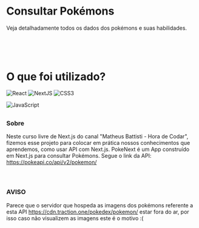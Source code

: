 # Consultar  Pokémons
Veja detalhadamente todos os dados dos pokémons e suas habilidades.

##
<br/><br/>


##
# O que foi utilizado?
![React](https://img.shields.io/badge/react%20-%2320232a.svg?&style=for-the-badge&logo=react&logoColor=%2361DAFB)
![NextJS](https://img.shields.io/badge/nextjs-%23000000.svg?style=for-the-badge&logo=next.js&logoColor=white")
![CSS3](https://img.shields.io/badge/css3%20-%231572B6.svg?&style=for-the-badge&logo=css3&logoColor=white)

![JavaScript](https://img.shields.io/badge/javascript%20-%23323330.svg?&style=for-the-badge&logo=javascript&logoColor=%23F7DF1E)

##
### Sobre
Neste curso livre de Next.js do canal "Matheus Battisti - Hora de Codar", fizemos esse projeto para colocar em prática nossos conhecimentos que aprendemos, como usar API com Next.js. PokeNext é um App construído em Next.js para consultar Pokémons.
Segue o link da API: https://pokeapi.co/api/v2/pokemon/

<br/>

##
### AVISO
Parece que o servidor que hospeda as imagens dos pokémons referente a esta API https://cdn.traction.one/pokedex/pokemon/ estar fora do ar, por isso caso não visualizem as imagens este é o motivo :(
